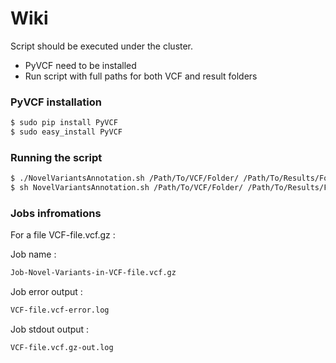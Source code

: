 # Wiki
Script should be executed under the cluster.

  - PyVCF need to be installed
  - Run script with full paths for both VCF and result folders 

### PyVCF installation

```sh
$ sudo pip install PyVCF
$ sudo easy_install PyVCF
```
### Running the script
```sh
$ ./NovelVariantsAnnotation.sh /Path/To/VCF/Folder/ /Path/To/Results/Folder
$ sh NovelVariantsAnnotation.sh /Path/To/VCF/Folder/ /Path/To/Results/Folder
```
### Jobs infromations
For a file  VCF-file.vcf.gz :

Job name :  
```sh 
Job-Novel-Variants-in-VCF-file.vcf.gz
```
Job error output :  
```sh 
VCF-file.vcf-error.log
```
Job stdout output :  
```sh 
VCF-file.vcf.gz-out.log
```

